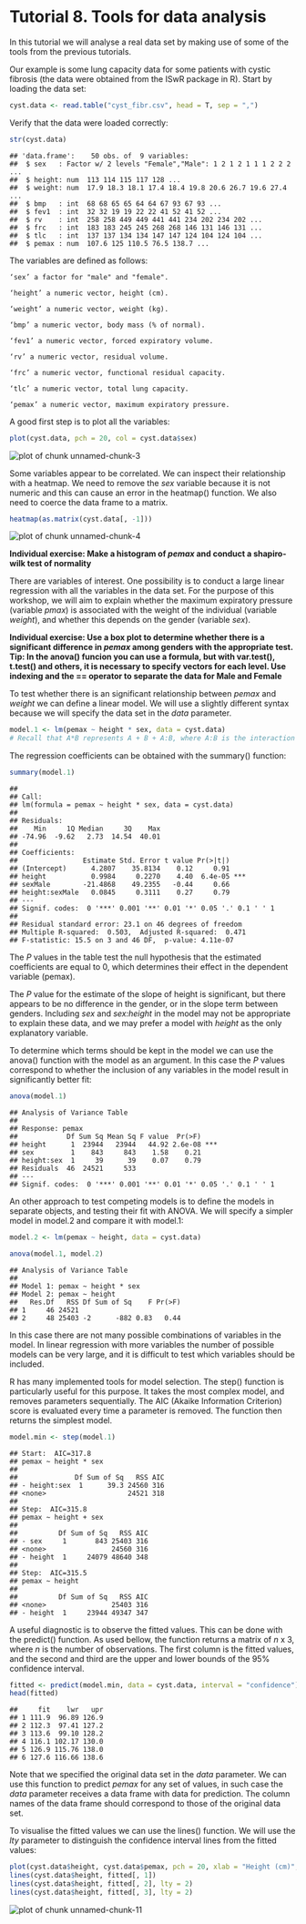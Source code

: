 Tutorial 8. Tools for data analysis
===================================


In this tutorial we will analyse a real data set by making use of some of the tools from the previous tutorials.

Our example is some lung capacity data for some patients with cystic fibrosis (the data were obtained from the ISwR package in R). 
Start by loading the data set:


```r
cyst.data <- read.table("cyst_fibr.csv", head = T, sep = ",")
```


Verify that the data were loaded correctly:


```r
str(cyst.data)
```

```
## 'data.frame':	50 obs. of  9 variables:
##  $ sex   : Factor w/ 2 levels "Female","Male": 1 2 1 2 1 1 1 2 2 2 ...
##  $ height: num  113 114 115 117 128 ...
##  $ weight: num  17.9 18.3 18.1 17.4 18.4 19.8 20.6 26.7 19.6 27.4 ...
##  $ bmp   : int  68 68 65 65 64 64 67 93 67 93 ...
##  $ fev1  : int  32 32 19 19 22 22 41 52 41 52 ...
##  $ rv    : int  258 258 449 449 441 441 234 202 234 202 ...
##  $ frc   : int  183 183 245 245 268 268 146 131 146 131 ...
##  $ tlc   : int  137 137 134 134 147 147 124 104 124 104 ...
##  $ pemax : num  107.6 125 110.5 76.5 138.7 ...
```


The variables are defined as follows:

	‘sex’ a factor for "male" and "female".

	‘height’ a numeric vector, height (cm).

	‘weight’ a numeric vector, weight (kg).

	‘bmp’ a numeric vector, body mass (% of normal).

	‘fev1’ a numeric vector, forced expiratory volume.

	‘rv’ a numeric vector, residual volume.

	‘frc’ a numeric vector, functional residual capacity.

	‘tlc’ a numeric vector, total lung capacity.

	‘pemax’ a numeric vector, maximum expiratory pressure.

A good first step is to plot all the variables:


```r
plot(cyst.data, pch = 20, col = cyst.data$sex)
```

![plot of chunk unnamed-chunk-3](figure/unnamed-chunk-3.png) 


Some variables appear to be correlated. We can inspect their relationship with a heatmap. We need to remove the *sex* variable because it is not numeric and this can cause an error in the heatmap() function. We also need to coerce the data frame to a matrix. 


```r
heatmap(as.matrix(cyst.data[, -1]))
```

![plot of chunk unnamed-chunk-4](figure/unnamed-chunk-4.png) 



**Individual exercise: Make a histogram of *pemax* and conduct a shapiro-wilk test of normality** 

There are variables of interest. One possibility is to conduct a large linear regression with all the variables in the data set. For the purpose of this workshop, we will aim to explain whether the maximum expiratory pressure (variable *pmax*) is associated with the weight of the individual (variable *weight*), and whether this depends on the gender (variable *sex*).
 
**Individual exercise: Use a box plot to determine whether there is a significant difference in *pemax* among genders with the appropriate test. 
Tip: In the anova() funcion you can use a formula, but with var.test(), t.test() and others, it is necessary to specify vectors for each level. Use indexing and the == operator to separate the data for Male and Female** 

To test whether there is an significant relationship between *pemax* and *weight* we can define a linear model. We will use a slightly different syntax because we will specify the data set in the *data* parameter.

```r
model.1 <- lm(pemax ~ height * sex, data = cyst.data)
# Recall that A*B represents A + B + A:B, where A:B is the interaction term
```


The regression coefficients can be obtained with the summary() function:


```r
summary(model.1)
```

```
## 
## Call:
## lm(formula = pemax ~ height * sex, data = cyst.data)
## 
## Residuals:
##    Min     1Q Median     3Q    Max 
## -74.96  -9.62   2.73  14.54  40.01 
## 
## Coefficients:
##                Estimate Std. Error t value Pr(>|t|)    
## (Intercept)      4.2807    35.8134    0.12     0.91    
## height           0.9984     0.2270    4.40  6.4e-05 ***
## sexMale        -21.4868    49.2355   -0.44     0.66    
## height:sexMale   0.0845     0.3111    0.27     0.79    
## ---
## Signif. codes:  0 '***' 0.001 '**' 0.01 '*' 0.05 '.' 0.1 ' ' 1
## 
## Residual standard error: 23.1 on 46 degrees of freedom
## Multiple R-squared:  0.503,	Adjusted R-squared:  0.471 
## F-statistic: 15.5 on 3 and 46 DF,  p-value: 4.11e-07
```


The *P* values in the table test the null hypothesis that the estimated coefficients are equal to 0, which determines their effect in the dependent variable (pemax).

The *P* value for the estimate of the slope of height is significant, but there appears to be no difference in the gender, or in the slope term between genders. Including *sex* and *sex:height* in the model may not be appropriate to explain these data, and we may prefer a model with *height* as the only explanatory variable. 

To determine which terms should be kept in the model we can use the anova() function with the model as an argument. In this case the *P* values correspond to whether the inclusion of any variables in the model result in significantly better fit:


```r
anova(model.1)
```

```
## Analysis of Variance Table
## 
## Response: pemax
##            Df Sum Sq Mean Sq F value  Pr(>F)    
## height      1  23944   23944   44.92 2.6e-08 ***
## sex         1    843     843    1.58    0.21    
## height:sex  1     39      39    0.07    0.79    
## Residuals  46  24521     533                    
## ---
## Signif. codes:  0 '***' 0.001 '**' 0.01 '*' 0.05 '.' 0.1 ' ' 1
```


An other approach to test competing models is to define the models in separate objects, and testing their fit with ANOVA. We will specify a simpler model in model.2 and compare it with model.1:

```r
model.2 <- lm(pemax ~ height, data = cyst.data)

anova(model.1, model.2)
```

```
## Analysis of Variance Table
## 
## Model 1: pemax ~ height * sex
## Model 2: pemax ~ height
##   Res.Df   RSS Df Sum of Sq    F Pr(>F)
## 1     46 24521                         
## 2     48 25403 -2      -882 0.83   0.44
```


In this case there are not many possible combinations of variables in the model. In linear regression with more variables the number of possible models can be very large, and it is difficult to test which variables should be included. 

R has many implemented tools for model selection. The step() function is particularly useful for this purpose. It takes the most complex model, and removes parameters sequentially. The AIC (Akaike Information Criterion) score is evaluated every time a parameter is removed. The function then returns the simplest model.


```r
model.min <- step(model.1)
```

```
## Start:  AIC=317.8
## pemax ~ height * sex
## 
##              Df Sum of Sq   RSS AIC
## - height:sex  1      39.3 24560 316
## <none>                    24521 318
## 
## Step:  AIC=315.8
## pemax ~ height + sex
## 
##          Df Sum of Sq   RSS AIC
## - sex     1       843 25403 316
## <none>                24560 316
## - height  1     24079 48640 348
## 
## Step:  AIC=315.5
## pemax ~ height
## 
##          Df Sum of Sq   RSS AIC
## <none>                25403 316
## - height  1     23944 49347 347
```


A useful diagnostic is to observe the fitted values. This can be done with the predict() function. As used bellow, the function returns a matrix of *n* x 3, where *n* is the number of observations. The first column is the fitted values, and the second and third are the upper and lower bounds of the 95% confidence interval.


```r
fitted <- predict(model.min, data = cyst.data, interval = "confidence")
head(fitted)
```

```
##     fit    lwr   upr
## 1 111.9  96.89 126.9
## 2 112.3  97.41 127.2
## 3 113.6  99.10 128.2
## 4 116.1 102.17 130.0
## 5 126.9 115.76 138.0
## 6 127.6 116.66 138.6
```

Note that we specified the original data set in the *data* parameter. We can use this function to predict *pemax* for any set of values, in such case the *data* parameter receives a data frame with data for prediction. The column names of the data frame should correspond to those of the original data set.

To visualise the fitted values we can use the lines() function. We will use the *lty* parameter to distinguish the confidence interval lines from the fitted values:


```r
plot(cyst.data$height, cyst.data$pemax, pch = 20, xlab = "Height (cm)", ylab = "Maximum expiratory pressure (PSI)")
lines(cyst.data$height, fitted[, 1])
lines(cyst.data$height, fitted[, 2], lty = 2)
lines(cyst.data$height, fitted[, 3], lty = 2)
```

![plot of chunk unnamed-chunk-11](figure/unnamed-chunk-11.png) 





